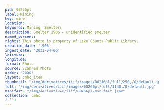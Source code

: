 ```yaml
---
pid: 00266pl
label: Mining
key: mine
location: 
keywords: Mining, Smelters
description: Smelter 1906 - unidentified smelter
named_persons: 
rights: This photo is property of Lake County Public Library.
creation_date: '1906'
ingest_date: '2021-04-06'
latitude: 
longitude: 
format: Photo
source: Scanned Photo
order: '2838'
layout: cmhc_item
thumbnail: "/img/derivatives/iiif/images/00266pl/full/250,/0/default.jpg"
full: "/img/derivatives/iiif/images/00266pl/full/1140,/0/default.jpg"
manifest: "/img/derivatives/iiif/00266pl/manifest.json"
collection: cmhc
! '': 
---
```

